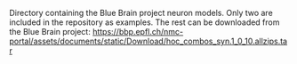 Directory containing the Blue Brain project neuron models. Only two are included in the repository as examples. The rest can be downloaded from the Blue Brain project: https://bbp.epfl.ch/nmc-portal/assets/documents/static/Download/hoc_combos_syn.1_0_10.allzips.tar